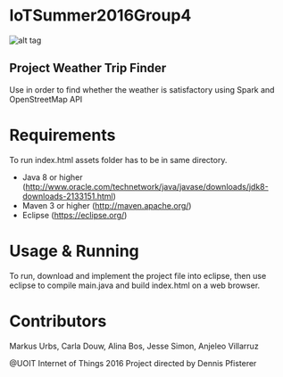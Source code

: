 

# IoTSummer2016Group4

![alt tag](http://i.imgur.com/rkejgax.png)

## Project Weather Trip Finder

Use in order to find whether the weather is satisfactory using Spark and OpenStreetMap API

Requirements
======
To run index.html assets folder has to be in same directory.

* Java 8 or higher (<http://www.oracle.com/technetwork/java/javase/downloads/jdk8-downloads-2133151.html>)
* Maven 3 or higher (<http://maven.apache.org/>)
* Eclipse (<https://eclipse.org/>)

Usage & Running
======
To run, download and implement the project file into eclipse, then use eclipse to compile main.java and build index.html on a web browser.

Contributors
======
Markus Urbs, Carla Douw, Alina Bos, Jesse Simon, Anjeleo Villarruz

@UOIT Internet of Things 2016 Project directed by Dennis Pfisterer
